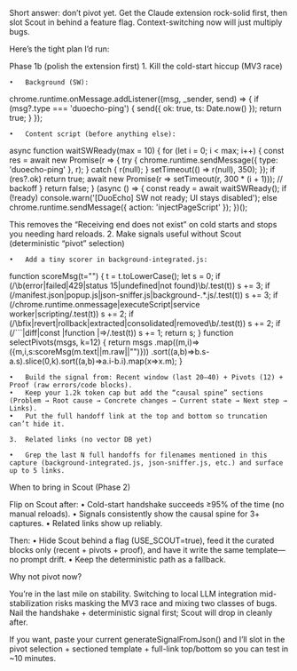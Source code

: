 Short answer: don’t pivot yet. Get the Claude extension rock-solid first, then slot Scout in behind a feature flag. Context-switching now will just multiply bugs.

Here’s the tight plan I’d run:

Phase 1b (polish the extension first)
	1.	Kill the cold-start hiccup (MV3 race)

	•	Background (SW):

chrome.runtime.onMessage.addListener((msg, _sender, send) => {
  if (msg?.type === 'duoecho-ping') { send({ ok: true, ts: Date.now() }); return true; }
});

	•	Content script (before anything else):

async function waitSWReady(max = 10) {
  for (let i = 0; i < max; i++) {
    const res = await new Promise(r => {
      try { chrome.runtime.sendMessage({ type: 'duoecho-ping' }, r); } catch { r(null); }
      setTimeout(() => r(null), 350);
    });
    if (res?.ok) return true;
    await new Promise(r => setTimeout(r, 300 * (i + 1))); // backoff
  }
  return false;
}
(async () => {
  const ready = await waitSWReady();
  if (!ready) console.warn('[DuoEcho] SW not ready; UI stays disabled');
  else chrome.runtime.sendMessage({ action: 'injectPageScript' });
})();

This removes the “Receiving end does not exist” on cold starts and stops you needing hard reloads.
	2.	Make signals useful without Scout (deterministic “pivot” selection)

	•	Add a tiny scorer in background-integrated.js:

function scoreMsg(t="") {
  t = t.toLowerCase();
  let s = 0;
  if (/\b(error|failed|429|status 15|undefined|not found)\b/.test(t)) s += 3;
  if (/manifest\.json|popup\.js|json-sniffer\.js|background-.*\.js/.test(t)) s += 3;
  if (/chrome\.runtime\.onmessage|executeScript|service worker|scripting/.test(t)) s += 2;
  if (/\bfix|revert|rollback|extracted|consolidated|removed\b/.test(t)) s += 2;
  if (/```|diff|const |function |\=\>/.test(t)) s += 1;
  return s;
}
function selectPivots(msgs, k=12) {
  return msgs
    .map((m,i)=>({m,i,s:scoreMsg(m.text||m.raw||"")}))
    .sort((a,b)=>b.s-a.s).slice(0,k).sort((a,b)=>a.i-b.i).map(x=>x.m);
}

	•	Build the signal from: Recent window (last 20–40) + Pivots (12) + Proof (raw errors/code blocks).
	•	Keep your 1.2k token cap but add the “causal spine” sections (Problem → Root cause → Concrete changes → Current state → Next step → Links).
	•	Put the full handoff link at the top and bottom so truncation can’t hide it.

	3.	Related links (no vector DB yet)

	•	Grep the last N full handoffs for filenames mentioned in this capture (background-integrated.js, json-sniffer.js, etc.) and surface up to 5 links.

When to bring in Scout (Phase 2)

Flip on Scout after:
	•	Cold-start handshake succeeds ≥95% of the time (no manual reloads).
	•	Signals consistently show the causal spine for 3+ captures.
	•	Related links show up reliably.

Then:
	•	Hide Scout behind a flag (USE_SCOUT=true), feed it the curated blocks only (recent + pivots + proof), and have it write the same template—no prompt drift.
	•	Keep the deterministic path as a fallback.

Why not pivot now?

You’re in the last mile on stability. Switching to local LLM integration mid-stabilization risks masking the MV3 race and mixing two classes of bugs. Nail the handshake + deterministic signal first; Scout will drop in cleanly after.

If you want, paste your current generateSignalFromJson() and I’ll slot in the pivot selection + sectioned template + full-link top/bottom so you can test in ~10 minutes.